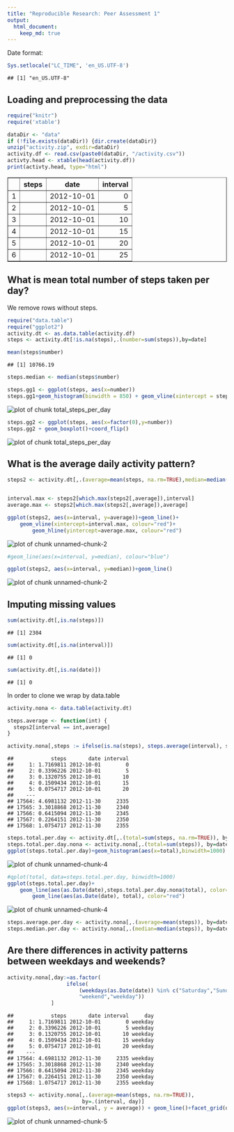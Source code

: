 ```yaml
---
title: "Reproducible Research: Peer Assessment 1"
output: 
  html_document:
    keep_md: true
---
```



Date format:

```r
Sys.setlocale("LC_TIME", 'en_US.UTF-8')
```

```
## [1] "en_US.UTF-8"
```

## Loading and preprocessing the data

```r
require("knitr")
require('xtable')

dataDir <- "data"
if (!file.exists(dataDir)) {dir.create(dataDir)}
unzip("activity.zip", exdir=dataDir)
activity.df <- read.csv(paste0(dataDir, "/activity.csv"))
activty.head <- xtable(head(activity.df))
print(activty.head, type="html")
```

<!-- html table generated in R 3.1.2 by xtable 1.7-4 package -->
<!-- Thu Feb 12 23:45:11 2015 -->
<table border=1>
<tr> <th>  </th> <th> steps </th> <th> date </th> <th> interval </th>  </tr>
  <tr> <td align="right"> 1 </td> <td align="right">  </td> <td> 2012-10-01 </td> <td align="right">   0 </td> </tr>
  <tr> <td align="right"> 2 </td> <td align="right">  </td> <td> 2012-10-01 </td> <td align="right">   5 </td> </tr>
  <tr> <td align="right"> 3 </td> <td align="right">  </td> <td> 2012-10-01 </td> <td align="right">  10 </td> </tr>
  <tr> <td align="right"> 4 </td> <td align="right">  </td> <td> 2012-10-01 </td> <td align="right">  15 </td> </tr>
  <tr> <td align="right"> 5 </td> <td align="right">  </td> <td> 2012-10-01 </td> <td align="right">  20 </td> </tr>
  <tr> <td align="right"> 6 </td> <td align="right">  </td> <td> 2012-10-01 </td> <td align="right">  25 </td> </tr>
   </table>


## What is mean total number of steps taken per day?

We remove rows without steps.

```r
require("data.table")
require("ggplot2")
activity.dt <- as.data.table(activity.df)
steps <- activity.dt[!is.na(steps),.(number=sum(steps)),by=date]

mean(steps$number)
```

```
## [1] 10766.19
```

```r
steps.median <- median(steps$number)

steps.gg1 <- ggplot(steps, aes(x=number))
steps.gg1+geom_histogram(binwidth = 850) + geom_vline(xintercept = steps.median, colour = "red")
```

![plot of chunk total_steps_per_day](figure/total_steps_per_day-1.png) 

```r
steps.gg2 <- ggplot(steps, aes(x=factor(0),y=number))
steps.gg2 + geom_boxplot()+coord_flip()
```

![plot of chunk total_steps_per_day](figure/total_steps_per_day-2.png) 


## What is the average daily activity pattern?



```r
steps2 <- activity.dt[,.(average=mean(steps, na.rm=TRUE),median=median(steps, na.rm=TRUE)),by=interval]


interval.max <- steps2[which.max(steps2[,average]),interval]
average.max <- steps2[which.max(steps2[,average]),average]

ggplot(steps2, aes(x=interval, y=average))+geom_line()+
    geom_vline(xintercept=interval.max, colour="red")+
        geom_hline(yintercept=average.max, colour="red")
```

![plot of chunk unnamed-chunk-2](figure/unnamed-chunk-2-1.png) 

```r
#geom_line(aes(x=interval, y=median), colour="blue")

ggplot(steps2, aes(x=interval, y=median))+geom_line()
```

![plot of chunk unnamed-chunk-2](figure/unnamed-chunk-2-2.png) 
## Imputing missing values


```r
sum(activity.dt[,is.na(steps)])
```

```
## [1] 2304
```

```r
sum(activity.dt[,is.na(interval)])
```

```
## [1] 0
```

```r
sum(activity.dt[,is.na(date)])
```

```
## [1] 0
```

In order to clone we wrap by data.table


```r
activity.nona <- data.table(activity.dt)

steps.average <- function(int) {
  steps2[interval == int,average]
}

activity.nona[,steps := ifelse(is.na(steps), steps.average(interval), steps)]
```

```
##            steps       date interval
##     1: 1.7169811 2012-10-01        0
##     2: 0.3396226 2012-10-01        5
##     3: 0.1320755 2012-10-01       10
##     4: 0.1509434 2012-10-01       15
##     5: 0.0754717 2012-10-01       20
##    ---                              
## 17564: 4.6981132 2012-11-30     2335
## 17565: 3.3018868 2012-11-30     2340
## 17566: 0.6415094 2012-11-30     2345
## 17567: 0.2264151 2012-11-30     2350
## 17568: 1.0754717 2012-11-30     2355
```

```r
steps.total.per.day <- activity.dt[,.(total=sum(steps, na.rm=TRUE)), by=date]
steps.total.per.day.nona <- activity.nona[,.(total=sum(steps)), by=date]
ggplot(steps.total.per.day)+geom_histogram(aes(x=total),binwidth=1000)
```

![plot of chunk unnamed-chunk-4](figure/unnamed-chunk-4-1.png) 

```r
#qplot(total, data=steps.total.per.day, binwidth=1000)
ggplot(steps.total.per.day)+
    geom_line(aes(as.Date(date),steps.total.per.day.nona$total), color="blue")+
        geom_line(aes(as.Date(date), total), color="red")
```

![plot of chunk unnamed-chunk-4](figure/unnamed-chunk-4-2.png) 

```r
steps.average.per.day <- activity.nona[,.(average=mean(steps)), by=date]
steps.median.per.day <- activity.nona[,.(median=median(steps)), by=date]
```

## Are there differences in activity patterns between weekdays and weekends?


```r
activity.nona[,day:=as.factor(
                   ifelse(
                       (weekdays(as.Date(date)) %in% c("Saturday","Sunday")),
                       "weekend","weekday"))
              ]
```

```
##            steps       date interval     day
##     1: 1.7169811 2012-10-01        0 weekday
##     2: 0.3396226 2012-10-01        5 weekday
##     3: 0.1320755 2012-10-01       10 weekday
##     4: 0.1509434 2012-10-01       15 weekday
##     5: 0.0754717 2012-10-01       20 weekday
##    ---                                      
## 17564: 4.6981132 2012-11-30     2335 weekday
## 17565: 3.3018868 2012-11-30     2340 weekday
## 17566: 0.6415094 2012-11-30     2345 weekday
## 17567: 0.2264151 2012-11-30     2350 weekday
## 17568: 1.0754717 2012-11-30     2355 weekday
```

```r
steps3 <- activity.nona[,.(average=mean(steps, na.rm=TRUE)),
                        by=.(interval, day)]
ggplot(steps3, aes(x=interval, y = average)) + geom_line()+facet_grid(day ~ .)
```

![plot of chunk unnamed-chunk-5](figure/unnamed-chunk-5-1.png) 
